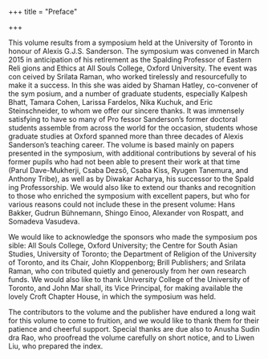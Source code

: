 +++
title = "Preface"

+++

This volume results from a symposium held at the University of Toronto in honour of Alexis G.J.S. Sanderson. The symposium was convened in March 2015 in anticipation of his retirement as the Spalding Professor of Eastern Reli gions and Ethics at All Souls College, Oxford University. The event was con ceived by Srilata Raman, who worked tirelessly and resourcefully to make it a success. In this she was aided by Shaman Hatley, co-convener of the sym posium, and a number of graduate students, especially Kalpesh Bhatt, Tamara Cohen, Larissa Fardelos, Nika Kuchuk, and Eric Steinschneider, to whom we offer our sincere thanks. It was immensely satisfying to have so many of Pro fessor Sanderson’s former doctoral students assemble from across the world for the occasion, students whose graduate studies at Oxford spanned more than three decades of Alexis Sanderson’s teaching career. The volume is based mainly on papers presented in the symposium, with additional contributions by several of his former pupils who had not been able to present their work at that time (Parul Dave-Mukherji, Csaba Dezső, Csaba Kiss, Ryugen Tanemura, and Anthony Tribe), as well as by Diwakar Acharya, his successor to the Spald ing Professorship. We would also like to extend our thanks and recognition to those who enriched the symposium with excellent papers, but who for various reasons could not include these in the present volume: Hans Bakker, Gudrun Bühnemann, Shingo Einoo, Alexander von Rospatt, and Somadeva Vasudeva. 

We would like to acknowledge the sponsors who made the symposium pos sible: All Souls College, Oxford University; the Centre for South Asian Studies, University of Toronto; the Department of Religion of the University of Toronto, and its Chair, John Kloppenborg; Brill Publishers; and Srilata Raman, who con tributed quietly and generously from her own research funds. We would also like to thank University College of the University of Toronto, and John Mar shall, its Vice Principal, for making available the lovely Croft Chapter House, in which the symposium was held. 

The contributors to the volume and the publisher have endured a long wait for this volume to come to fruition, and we would like to thank them for their patience and cheerful support. Special thanks are due also to Anusha Sudin dra Rao, who proofread the volume carefully on short notice, and to Liwen Liu, who prepared the index. 
 

